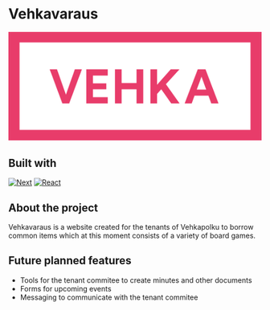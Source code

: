 # Vehkavaraus

<div align="center">

[![Vehka logo](./public/icons/vehka_horizontal_pink.svg)](https://www.vehkavaraus.fi/)

</div>

## Built with

[![Next][Next.js]][Next-url]
[![React][React.js]][React-url]

## About the project

Vehkavaraus is a website created for the tenants of Vehkapolku to borrow common items which at this moment consists of a variety of board games.

## Future planned features

<ul>
  <li>Tools for the tenant commitee to create minutes and other documents</li>
  <li>Forms for upcoming events</li>
  <li>Messaging to communicate with the tenant commitee</li>
</ul>

[Next.js]: https://img.shields.io/badge/next.js-000000?style=for-the-badge&logo=nextdotjs&logoColor=white
[Next-url]: https://nextjs.org/
[React.js]: https://img.shields.io/badge/React-20232A?style=for-the-badge&logo=react&logoColor=61DAFB
[React-url]: https://reactjs.org/
